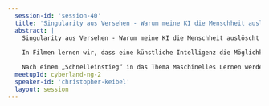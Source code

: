 ```yaml
---
  session-id: 'session-40'
  title: 'Singularity aus Versehen - Warum meine KI die Menschheit auslöscht'
  abstract: |
    Singularity aus Versehen - Warum meine KI die Menschheit auslöscht 
     
    In Filmen lernen wir, dass eine künstliche Intelligenz die Möglichkeit besitzt sich gegen die Menschheit zu stellen und das Ende der Welt einzuläuten. Ist dies nur die Fantasie aus Hollywood oder bereits Realität? Und warum hat Elon Musk „Angst“ vor der KI-Zukunft? In diesem Vortrag werden wir mit gescheiterten Lernversuchen einer KI und den daraus entstehenden teils abstrusen Resultaten beschäftigen. 

    Nach einem „Schnelleinstieg“ in das Thema Maschinelles Lernen werden wir PacMan durch eine KI das Laufen beibringen. Hierbei schauen wir uns vor allem an, welche Fehler bei den Lernprozessen einer solchen KI auftreten können. Wir werden hierbei nicht nur amüsante Ergebnisse sehen, sondern auch Szenarien, die in einem produktiven Umfeld eine echte Gefahr darstellen können. Auch werden wir die Ursachen dieser gescheiterten Lernprozesse genauer durchleuchten.
  meetupId: cyberland-ng-2
  speaker-id: 'christopher-keibel'
  layout: session
---
```

